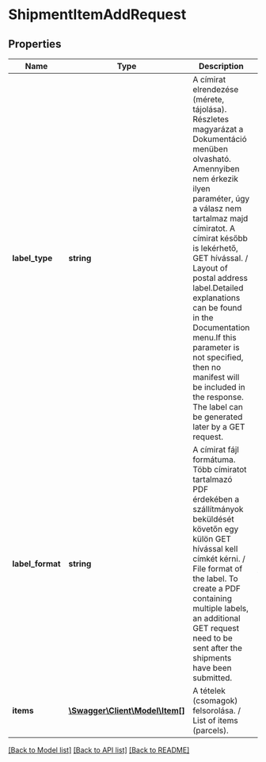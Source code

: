 # ShipmentItemAddRequest

## Properties
Name | Type | Description | Notes
------------ | ------------- | ------------- | -------------
**label_type** | **string** | A címirat elrendezése (mérete, tájolása). Részletes magyarázat a Dokumentáció menüben olvasható. Amennyiben nem érkezik ilyen paraméter, úgy a válasz nem tartalmaz majd címiratot. A címirat később is lekérhető, GET hívással.   /   Layout of postal address label.Detailed explanations can be found in the Documentation menu.If this parameter is not specified, then no manifest will be included in the response. The label can be generated later by a GET request. | [optional] 
**label_format** | **string** | A címirat fájl formátuma. Több címiratot tartalmazó PDF érdekében a szállítmányok beküldését követőn egy külön GET hívással kell címkét kérni.   /   File format of the label. To create a PDF containing multiple labels, an additional GET request need to be sent after the shipments have been submitted. | [optional] [default to 'PDF']
**items** | [**\Swagger\Client\Model\Item[]**](Item.md) | A tételek (csomagok) felsorolása.   /   List of items (parcels). | [optional] 

[[Back to Model list]](../../README.md#documentation-for-models) [[Back to API list]](../../README.md#documentation-for-api-endpoints) [[Back to README]](../../README.md)

